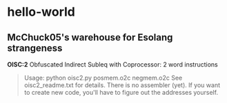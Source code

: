 # hello-world
## McChuck05's warehouse for Esolang strangeness

**OISC:2**  Obfuscated Indirect Subleq with Coprocessor: 2 word instructions
>Usage:  python oisc2.py posmem.o2c negmem.o2c
>See oisc2_readme.txt for details.
>There is no assembler (yet).  If you want to create new code, you'll have to figure out the addresses yourself.
